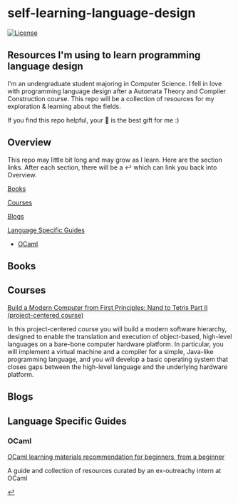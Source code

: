 # self-learning-language-design

[![License](https://img.shields.io/badge/license-MIT%202-green.svg)](https://www.apache.org/licenses/LICENSE-2.0)

## Resources I'm using to learn programming language design

I'm an undergraduate student majoring in Computer Science. I fell in love with programming language design after a Automata Theory and Compiler Construction course. This repo will be a collection of resources for my exploration & learning about the fields.

If you find this repo helpful, your 🌟 is the best gift for me :)

## Overview

This repo may little bit long and may grow as I learn. Here are the section links. After each section, there will be a ↩ which can link you back into Overview.

[Books](#books)

[Courses](#courses)

[Blogs](#blogs)

[Language Specific Guides](#language-specific-guides)

- [OCaml](#ocaml)

## Books

## Courses

[Build a Modern Computer from First Principles: Nand to Tetris Part II (project-centered course)](https://www.coursera.org/learn/nand2tetris2)

In this project-centered course you will build a modern software hierarchy, designed to enable the translation and execution of object-based, high-level languages on a bare-bone computer hardware platform. In particular, you will implement a virtual machine and a compiler for a simple, Java-like programming language, and you will develop a basic operating system that closes gaps between the high-level language and the underlying hardware platform.

## Blogs

## Language Specific Guides

### OCaml

[OCaml learning materials recommendation for beginners, from a beginner](https://jiaek.wordpress.com/2022/05/29/ocaml-learning-materials-for-beginners-from-a-beginner/)

A guide and collection of resources curated by an ex-outreachy intern at OCaml

[↩](#overview)
